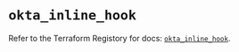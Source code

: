 # `okta_inline_hook`

Refer to the Terraform Registory for docs: [`okta_inline_hook`](https://registry.terraform.io/providers/okta/okta/4.6.2/docs/resources/inline_hook).
